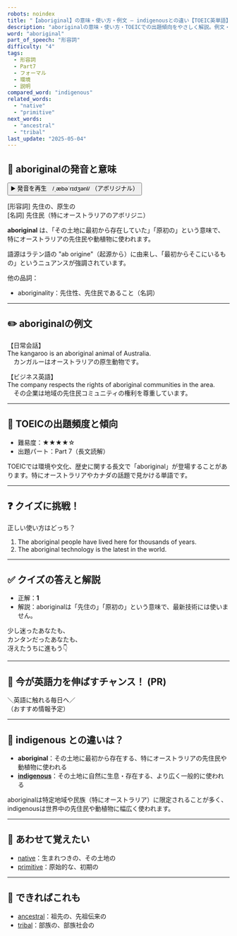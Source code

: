 ```yaml
---
robots: noindex
title: "【aboriginal】の意味・使い方・例文 ― indigenousとの違い【TOEIC英単語】"
description: "aboriginalの意味・使い方・TOEICでの出題傾向をやさしく解説。例文・クイズ付きでindigenousとの違いもわかりやすく学べます。"
word: "aboriginal"
part_of_speech: "形容詞"
difficulty: "4"
tags:
  - 形容詞
  - Part7
  - フォーマル
  - 環境
  - 説明
compared_word: "indigenous"
related_words:
  - "native"
  - "primitive"
next_words:
  - "ancestral"
  - "tribal"
last_update: "2025-05-04"
---
```


## 🔰 aboriginalの発音と意味

<button class="play-audio" onclick="playTTS('aboriginal')">
  <span class="play-audio-main">
    ▶️ 発音を再生　/ˌæbəˈrɪdʒənl/
  </span>
  <span class="play-audio-sub">
    （アボリジナル）
  </span>
</button>

<script>
function playTTS(word) {
  const audio = new Audio('/api/tts?text=' + encodeURIComponent(word));
  audio.addEventListener("canplaythrough", () => audio.play());
}
</script>

[形容詞] 先住の、原生の  
[名詞] 先住民（特にオーストラリアのアボリジニ）

**aboriginal** は、「その土地に最初から存在していた」「原初の」という意味で、特にオーストラリアの先住民や動植物に使われます。

語源はラテン語の "ab origine"（起源から）に由来し、「最初からそこにいるもの」というニュアンスが強調されています。

他の品詞：  
- aboriginality：先住性、先住民であること（名詞）

---

## ✏️ aboriginalの例文

【日常会話】  
The kangaroo is an aboriginal animal of Australia.  
　カンガルーはオーストラリアの原生動物です。

【ビジネス英語】  
The company respects the rights of aboriginal communities in the area.  
　その企業は地域の先住民コミュニティの権利を尊重しています。

---

## 🎯 TOEICの出題頻度と傾向

- 難易度：★★★★☆
- 出題パート：Part 7（長文読解）

TOEICでは環境や文化、歴史に関する長文で「aboriginal」が登場することがあります。特にオーストラリアやカナダの話題で見かける単語です。

---

## ❓ クイズに挑戦！

正しい使い方はどっち？

1. The aboriginal people have lived here for thousands of years.  
2. The aboriginal technology is the latest in the world.

---

## ✅ クイズの答えと解説

- 正解：**1**
- 解説：aboriginalは「先住の」「原初の」という意味で、最新技術には使いません。

少し迷ったあなたも、  
カンタンだったあなたも、  
冴えたうちに進もう👇️

---

## 🚀 今が英語力を伸ばすチャンス！ (PR)

<div class="info-center">
＼英語に触れる毎日へ／<br>  
（おすすめ情報予定）
</div>

---

## 🤔  indigenous との違いは？

- **aboriginal**：その土地に最初から存在する、特にオーストラリアの先住民や動植物に使われる
- **[indigenous](/word/indigenous/)**：その土地に自然に生息・存在する、より広く一般的に使われる

aboriginalは特定地域や民族（特にオーストラリア）に限定されることが多く、indigenousは世界中の先住民や動植物に幅広く使われます。

---

## 🧩 あわせて覚えたい

- [native](/word/native/)：生まれつきの、その土地の
- [primitive](/word/primitive/)：原始的な、初期の

---

## 📖 できればこれも

- [ancestral](/word/ancestral/)：祖先の、先祖伝来の
- [tribal](/word/tribal/)：部族の、部族社会の

<!-- cvid: aid48_bid34 -->
